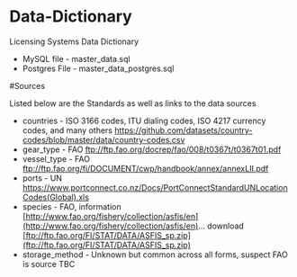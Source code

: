 # Data-Dictionary
Licensing Systems Data Dictionary 
* MySQL file - master_data.sql
* Postgres File - master_data_postgres.sql

#Sources

Listed below are the Standards as well as links to the data sources

* countries - ISO 3166 codes, ITU dialing codes, ISO 4217 currency codes, and many others https://github.com/datasets/country-codes/blob/master/data/country-codes.csv
* gear_type - FAO ftp://ftp.fao.org/docrep/fao/008/t0367t/t0367t01.pdf
* vessel_type - FAO ftp://ftp.fao.org/fi/DOCUMENT/cwp/handbook/annex/annexLII.pdf
* ports - UN https://www.portconnect.co.nz/Docs/PortConnectStandardUNLocationCodes(Global).xls
* species - FAO, information [http://www.fao.org/fishery/collection/asfis/en](http://www.fao.org/fishery/collection/asfis/en)... download [ftp://ftp.fao.org/FI/STAT/DATA/ASFIS_sp.zip](ftp://ftp.fao.org/FI/STAT/DATA/ASFIS_sp.zip)
* storage_method - Unknown but common across all forms, suspect FAO is source TBC